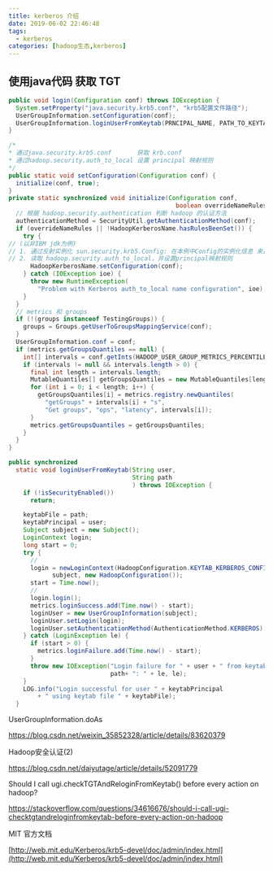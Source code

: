 ```yaml
---
title: kerberos 介绍
date: 2019-06-02 22:46:48
tags: 
  - kerberos
categories: [hadoop生态,kerberos]
---
```




## 使用java代码 获取 TGT 

```java
public void login(Configuration conf) throws IOException {       
  System.setProperty("java.security.krb5.conf", "krb5配置文件路径");
  UserGroupInformation.setConfiguration(conf);
  UserGroupInformation.loginUserFromKeytab(PRNCIPAL_NAME, PATH_TO_KEYTAB);        
}
```

```java
/*
* 通过java.security.krb5.conf       获取 krb.conf
* 通过hadoop.security.auth_to_local 设置 principal 映射规则
*/
public static void setConfiguration(Configuration conf) {
  initialize(conf, true);
}
private static synchronized void initialize(Configuration conf,
                                              boolean overrideNameRules) {
  // 根据 hadoop.security.authentication 判断 hadoop 的认证方法
  authenticationMethod = SecurityUtil.getAuthenticationMethod(conf);
  if (overrideNameRules || !HadoopKerberosName.hasRulesBeenSet()) {
    try {
// (以非IBM jdk为例)
// 1. 通过反射实例化 sun.security.krb5.Config: 在本例中Config的实例化信息 来自 java.security.krb5.conf 指定的krb5.conf配置文件
// 2. 读取 hadoop.security.auth_to_local，并设置principal映射规则
      HadoopKerberosName.setConfiguration(conf);
    } catch (IOException ioe) {
      throw new RuntimeException(
        "Problem with Kerberos auth_to_local name configuration", ioe);
    }
  }
  // metrics 和 groups 
  if (!(groups instanceof TestingGroups)) {
    groups = Groups.getUserToGroupsMappingService(conf);
  }
  UserGroupInformation.conf = conf;
  if (metrics.getGroupsQuantiles == null) {
    int[] intervals = conf.getInts(HADOOP_USER_GROUP_METRICS_PERCENTILES_INTERVALS);
    if (intervals != null && intervals.length > 0) {
      final int length = intervals.length;
      MutableQuantiles[] getGroupsQuantiles = new MutableQuantiles[length];
      for (int i = 0; i < length; i++) {
        getGroupsQuantiles[i] = metrics.registry.newQuantiles(
          "getGroups" + intervals[i] + "s",
          "Get groups", "ops", "latency", intervals[i]);
      }
      metrics.getGroupsQuantiles = getGroupsQuantiles;
    }
  }
}
```

```java
public synchronized
  static void loginUserFromKeytab(String user,
                                  String path
                                  ) throws IOException {
    if (!isSecurityEnabled())
      return;

    keytabFile = path;
    keytabPrincipal = user;
    Subject subject = new Subject();
    LoginContext login; 
    long start = 0;
    try {
      // 
      login = newLoginContext(HadoopConfiguration.KEYTAB_KERBEROS_CONFIG_NAME,
            subject, new HadoopConfiguration());
      start = Time.now();
      // 
      login.login();
      metrics.loginSuccess.add(Time.now() - start);
      loginUser = new UserGroupInformation(subject);
      loginUser.setLogin(login);
      loginUser.setAuthenticationMethod(AuthenticationMethod.KERBEROS);
    } catch (LoginException le) {
      if (start > 0) {
        metrics.loginFailure.add(Time.now() - start);
      }
      throw new IOException("Login failure for " + user + " from keytab " + 
                            path+ ": " + le, le);
    }
    LOG.info("Login successful for user " + keytabPrincipal
        + " using keytab file " + keytabFile);
  }
```













UserGroupInformation.doAs

https://blog.csdn.net/weixin_35852328/article/details/83620379

Hadoop安全认证(2)

https://blog.csdn.net/daiyutage/article/details/52091779

Should I call ugi.checkTGTAndReloginFromKeytab() before every action on hadoop?

https://stackoverflow.com/questions/34616676/should-i-call-ugi-checktgtandreloginfromkeytab-before-every-action-on-hadoop



MIT 官方文档

[http://web.mit.edu/Kerberos/krb5-devel/doc/admin/index.html](http://web.mit.edu/Kerberos/krb5-devel/doc/admin/index.html)